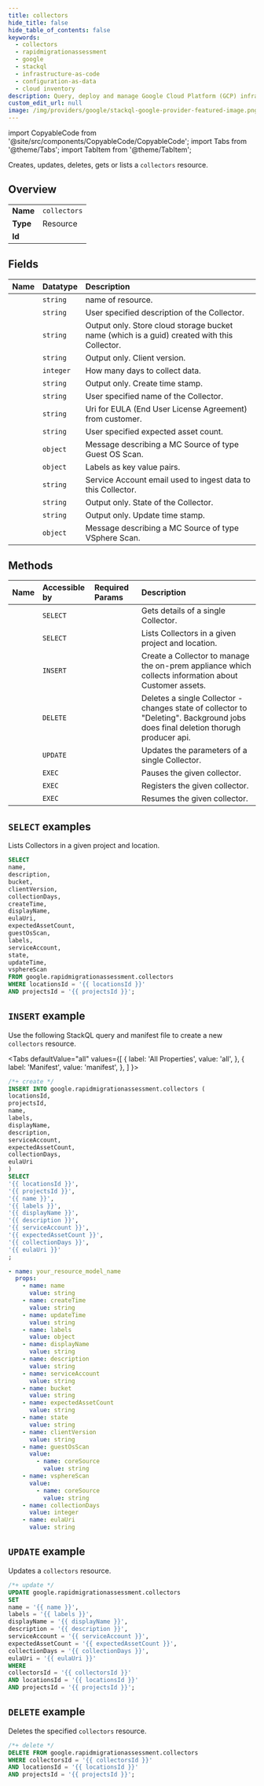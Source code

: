```yaml
---
title: collectors
hide_title: false
hide_table_of_contents: false
keywords:
  - collectors
  - rapidmigrationassessment
  - google
  - stackql
  - infrastructure-as-code
  - configuration-as-data
  - cloud inventory
description: Query, deploy and manage Google Cloud Platform (GCP) infrastructure and resources using SQL
custom_edit_url: null
image: /img/providers/google/stackql-google-provider-featured-image.png
---
```


import CopyableCode from '@site/src/components/CopyableCode/CopyableCode';
import Tabs from '@theme/Tabs';
import TabItem from '@theme/TabItem';

Creates, updates, deletes, gets or lists a <code>collectors</code> resource.

## Overview
<table><tbody>
<tr><td><b>Name</b></td><td><code>collectors</code></td></tr>
<tr><td><b>Type</b></td><td>Resource</td></tr>
<tr><td><b>Id</b></td><td><CopyableCode code="google.rapidmigrationassessment.collectors" /></td></tr>
</tbody></table>

## Fields
| Name | Datatype | Description |
|:-----|:---------|:------------|
| <CopyableCode code="name" /> | `string` | name of resource. |
| <CopyableCode code="description" /> | `string` | User specified description of the Collector. |
| <CopyableCode code="bucket" /> | `string` | Output only. Store cloud storage bucket name (which is a guid) created with this Collector. |
| <CopyableCode code="clientVersion" /> | `string` | Output only. Client version. |
| <CopyableCode code="collectionDays" /> | `integer` | How many days to collect data. |
| <CopyableCode code="createTime" /> | `string` | Output only. Create time stamp. |
| <CopyableCode code="displayName" /> | `string` | User specified name of the Collector. |
| <CopyableCode code="eulaUri" /> | `string` | Uri for EULA (End User License Agreement) from customer. |
| <CopyableCode code="expectedAssetCount" /> | `string` | User specified expected asset count. |
| <CopyableCode code="guestOsScan" /> | `object` | Message describing a MC Source of type Guest OS Scan. |
| <CopyableCode code="labels" /> | `object` | Labels as key value pairs. |
| <CopyableCode code="serviceAccount" /> | `string` | Service Account email used to ingest data to this Collector. |
| <CopyableCode code="state" /> | `string` | Output only. State of the Collector. |
| <CopyableCode code="updateTime" /> | `string` | Output only. Update time stamp. |
| <CopyableCode code="vsphereScan" /> | `object` | Message describing a MC Source of type VSphere Scan. |

## Methods
| Name | Accessible by | Required Params | Description |
|:-----|:--------------|:----------------|:------------|
| <CopyableCode code="get" /> | `SELECT` | <CopyableCode code="collectorsId, locationsId, projectsId" /> | Gets details of a single Collector. |
| <CopyableCode code="list" /> | `SELECT` | <CopyableCode code="locationsId, projectsId" /> | Lists Collectors in a given project and location. |
| <CopyableCode code="create" /> | `INSERT` | <CopyableCode code="locationsId, projectsId" /> | Create a Collector to manage the on-prem appliance which collects information about Customer assets. |
| <CopyableCode code="delete" /> | `DELETE` | <CopyableCode code="collectorsId, locationsId, projectsId" /> | Deletes a single Collector - changes state of collector to "Deleting". Background jobs does final deletion thorugh producer api. |
| <CopyableCode code="patch" /> | `UPDATE` | <CopyableCode code="collectorsId, locationsId, projectsId" /> | Updates the parameters of a single Collector. |
| <CopyableCode code="pause" /> | `EXEC` | <CopyableCode code="collectorsId, locationsId, projectsId" /> | Pauses the given collector. |
| <CopyableCode code="register" /> | `EXEC` | <CopyableCode code="collectorsId, locationsId, projectsId" /> | Registers the given collector. |
| <CopyableCode code="resume" /> | `EXEC` | <CopyableCode code="collectorsId, locationsId, projectsId" /> | Resumes the given collector. |

## `SELECT` examples

Lists Collectors in a given project and location.

```sql
SELECT
name,
description,
bucket,
clientVersion,
collectionDays,
createTime,
displayName,
eulaUri,
expectedAssetCount,
guestOsScan,
labels,
serviceAccount,
state,
updateTime,
vsphereScan
FROM google.rapidmigrationassessment.collectors
WHERE locationsId = '{{ locationsId }}'
AND projectsId = '{{ projectsId }}';
```

## `INSERT` example

Use the following StackQL query and manifest file to create a new <code>collectors</code> resource.

<Tabs
    defaultValue="all"
    values={[
        { label: 'All Properties', value: 'all', },
        { label: 'Manifest', value: 'manifest', },
    ]
}>
<TabItem value="all">

```sql
/*+ create */
INSERT INTO google.rapidmigrationassessment.collectors (
locationsId,
projectsId,
name,
labels,
displayName,
description,
serviceAccount,
expectedAssetCount,
collectionDays,
eulaUri
)
SELECT 
'{{ locationsId }}',
'{{ projectsId }}',
'{{ name }}',
'{{ labels }}',
'{{ displayName }}',
'{{ description }}',
'{{ serviceAccount }}',
'{{ expectedAssetCount }}',
'{{ collectionDays }}',
'{{ eulaUri }}'
;
```
</TabItem>
<TabItem value="manifest">

```yaml
- name: your_resource_model_name
  props:
    - name: name
      value: string
    - name: createTime
      value: string
    - name: updateTime
      value: string
    - name: labels
      value: object
    - name: displayName
      value: string
    - name: description
      value: string
    - name: serviceAccount
      value: string
    - name: bucket
      value: string
    - name: expectedAssetCount
      value: string
    - name: state
      value: string
    - name: clientVersion
      value: string
    - name: guestOsScan
      value:
        - name: coreSource
          value: string
    - name: vsphereScan
      value:
        - name: coreSource
          value: string
    - name: collectionDays
      value: integer
    - name: eulaUri
      value: string

```
</TabItem>
</Tabs>

## `UPDATE` example

Updates a <code>collectors</code> resource.

```sql
/*+ update */
UPDATE google.rapidmigrationassessment.collectors
SET 
name = '{{ name }}',
labels = '{{ labels }}',
displayName = '{{ displayName }}',
description = '{{ description }}',
serviceAccount = '{{ serviceAccount }}',
expectedAssetCount = '{{ expectedAssetCount }}',
collectionDays = '{{ collectionDays }}',
eulaUri = '{{ eulaUri }}'
WHERE 
collectorsId = '{{ collectorsId }}'
AND locationsId = '{{ locationsId }}'
AND projectsId = '{{ projectsId }}';
```

## `DELETE` example

Deletes the specified <code>collectors</code> resource.

```sql
/*+ delete */
DELETE FROM google.rapidmigrationassessment.collectors
WHERE collectorsId = '{{ collectorsId }}'
AND locationsId = '{{ locationsId }}'
AND projectsId = '{{ projectsId }}';
```
